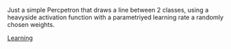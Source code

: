 Just a simple Percpetron that draws a line between 2 classes, using a heavyside activation function with a parametriyed learning rate a randomly chosen weights.

[Learning](https://github.com/elmaxiboy/perceptron/assets/110695947/edf1cab2-331c-4517-9c7d-5b3732dad2d5)
